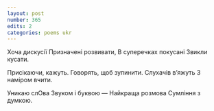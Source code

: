 ```yaml
---
layout: post
number: 365
edits: 2
categories: poems ukr
---
```


Хоча дискусії 
Призначені розвивати,
В суперечках покусані
Звикли кусати. 

Присікаючи, кажуть. 
Говорять, щоб зупинити.
Слухачів в’яжуть
З наміром вчити. 

Уникаю слОва
Звуком і буквою —
Найкраща розмова 
Сумління з думкою.
